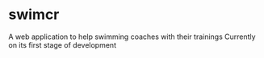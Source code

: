 # swimcr
A web application to help swimming coaches with their trainings
Currently on its first stage of development 
